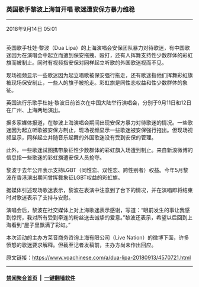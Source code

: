 ### 英国歌手黎波上海首开唱  歌迷遭安保方暴力维稳
------------------------

<div class="published">
 <span class="date" title="中国时间">
  <time datetime="2018-09-14T05:01:43+08:00">
   2018年9月14日 05:01
  </time>
 </span>
</div>
<br/>
<div class="wsw">
 <p>
  英国歌手杜娃·黎波（Dua Lipa）的上海演唱会安保团队暴力对待歌迷，有中国歌迷因为在演唱会中起立而遭到保安拖拽、殴打，还有人挥舞支持性少数群体的彩虹旗而被制止。同时有视频指安保对同样起立听歌的外国歌迷视而不见。
 </p>
 <p>
  现场视频显示一些歌迷因为起立唱歌被保安强行拖走，还有歌迷指他们挥舞彩虹旗被现场保安制止，一些人的旗子被抢走。彩虹旗是同性恋权益和性少数群体的象征。
 </p>
 <p>
  英国流行乐歌手杜娃·黎波日前首次在中国大陆举行演唱会，分别于9月11日和12日在广州、上海两地演出。
 </p>
 <p>
  据多家媒体报道，在黎波上海演唱会期间出现安保方暴力对待歌迷的情况。一些歌迷因为起立听歌被安保方制止，现场视频显示一些歌迷被安保强行拖出。但现场视频显示，同样起立并随音乐起舞的外国歌迷没有受到安保的管理。
 </p>
 <p>
  此外，一些歌迷试图携带象征性少数群体的彩虹旗入场遭到制止。来自新浪微博的信息指一些歌迷的彩虹旗遭安保人员抢夺。
 </p>
 <p>
  黎波于去年公开表示支持LGBT（同性恋、双性恋、跨性别者）权益。今年5月黎波在香港演出期间曾挥舞象征LGBT权益的彩虹旗。
 </p>
 <p>
  据媒体引述现场歌迷表示，黎波在表演中注意到了台下的情况，并在演唱即将结束时对歌迷表示了支持与安慰。
 </p>
 <p>
  演唱会后，黎波在社交媒体上对上海歌迷表示感谢，写道：“眼前发生的事让我感到惊愕，我对所有受到牵连的粉丝送去诚挚的爱意。”黎波还表示，希望以后回到上海看到“屋子里飘满了彩虹。”
 </p>
 <p>
  本次活动的主办方莱音商务咨询上海有限公司（Live Nation）的微博下面，许多愤怒的歌迷要求解释。但截至记者发稿前，主办方尚未作出回应。
 </p>
</div>

原文链接：https://www.voachinese.com/a/dua-lipa-20180913/4570721.html


------------------------
#### [禁闻聚合首页](https://github.com/gfw-breaker/banned-news/blob/master/README.md) &nbsp;|&nbsp;  [一键翻墙软件](https://github.com/gfw-breaker/nogfw/blob/master/README.md)